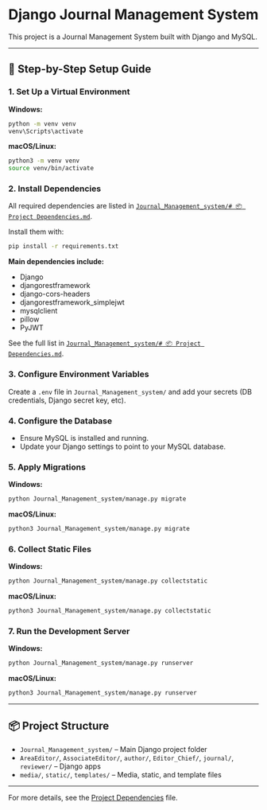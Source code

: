 # Django Journal Management System

This project is a Journal Management System built with Django and MySQL.

---

## 🚀 Step-by-Step Setup Guide

### 1. **Set Up a Virtual Environment**

**Windows:**
```sh
python -m venv venv
venv\Scripts\activate
```

**macOS/Linux:**
```sh
python3 -m venv venv
source venv/bin/activate
```

### 2. **Install Dependencies**
All required dependencies are listed in [`Journal_Management_system/# 📦 Project Dependencies.md`](Journal_Management_system/#%20%F0%9F%93%A6%20Project%20Dependencies.md).

Install them with:
```sh
pip install -r requirements.txt
```

**Main dependencies include:**
- Django
- djangorestframework
- django-cors-headers
- djangorestframework_simplejwt
- mysqlclient
- pillow
- PyJWT

See the full list in [`Journal_Management_system/# 📦 Project Dependencies.md`](Journal_Management_system/#%20%F0%9F%93%A6%20Project%20Dependencies.md).

### 3. **Configure Environment Variables**
Create a `.env` file in `Journal_Management_system/` and add your secrets (DB credentials, Django secret key, etc).

### 4. **Configure the Database**
- Ensure MySQL is installed and running.
- Update your Django settings to point to your MySQL database.

### 5. **Apply Migrations**

**Windows:**
```sh
python Journal_Management_system/manage.py migrate
```

**macOS/Linux:**
```sh
python3 Journal_Management_system/manage.py migrate
```

### 6. **Collect Static Files**

**Windows:**
```sh
python Journal_Management_system/manage.py collectstatic
```

**macOS/Linux:**
```sh
python3 Journal_Management_system/manage.py collectstatic
```

### 7. **Run the Development Server**

**Windows:**
```sh
python Journal_Management_system/manage.py runserver
```

**macOS/Linux:**
```sh
python3 Journal_Management_system/manage.py runserver
```

---

## 📦 Project Structure

- `Journal_Management_system/` – Main Django project folder
- `AreaEditor/`, `AssociateEditor/`, `author/`, `Editor_Chief/`, `journal/`, `reviewer/` – Django apps
- `media/`, `static/`, `templates/` – Media, static, and template files

---

For more details, see the [Project Dependencies](Journal_Management_system/#%20%F0%9F%93%A6%20Project%20Dependencies.md) file.